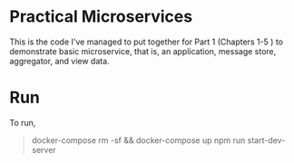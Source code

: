 # Practical Microservices
This is the code I've managed to put together for Part 1 (Chapters 1-5 ) to demonstrate basic microservice, that is, an application, message store, aggregator, and view data.

# Run
To run, 
> docker-compose rm -sf && docker-compose up
> npm run start-dev-server